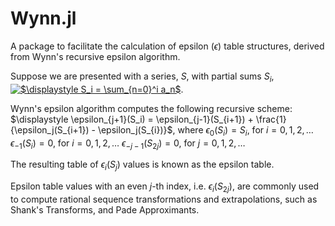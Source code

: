 # Wynn.jl
A package to facilitate the calculation of epsilon ($\epsilon$) table structures, derived from Wynn's recursive epsilon algorithm.

Suppose we are presented with a series, $S$, with partial sums $S_i$,
<a href="https://www.codecogs.com/eqnedit.php?latex=$\displaystyle&space;S_i&space;=&space;\sum_{n=0}^i&space;a_n$" target="_blank"><img src="https://latex.codecogs.com/gif.latex?$\displaystyle&space;S_i&space;=&space;\sum_{n=0}^i&space;a_n$" title="$\displaystyle S_i = \sum_{n=0}^i a_n$" /></a>.

Wynn's epsilon algorithm computes the following recursive scheme:
$\displaystyle \epsilon_{j+1}(S_i) = \epsilon_{j-1}(S_{i+1}) + \frac{1}{\epsilon_j(S_{i+1}) - \epsilon_j(S_{i})}$,
where
$\epsilon_{0}(S_i) = S_i$, for $i=0,1,2,\ldots$
$\epsilon_{-1}(S_i) = 0$, for $i=0,1,2,\ldots$
$\epsilon_{-j-1}(S_{2j}) = 0$, for $j=0,1,2,\ldots$

The resulting table of $\epsilon_i(S_{j})$ values is known as the epsilon table.

Epsilon table values with an even $j$-th index, i.e. $\epsilon_i(S_{2j})$, are commonly used to compute rational sequence transformations and extrapolations, such as Shank's Transforms, and Pade Approximants.
